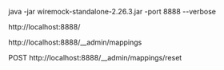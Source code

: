 java -jar wiremock-standalone-2.26.3.jar -port 8888 --verbose

http://localhost:8888/<URI>

http://localhost:8888/__admin/mappings

POST http://localhost:8888/__admin/mappings/reset


